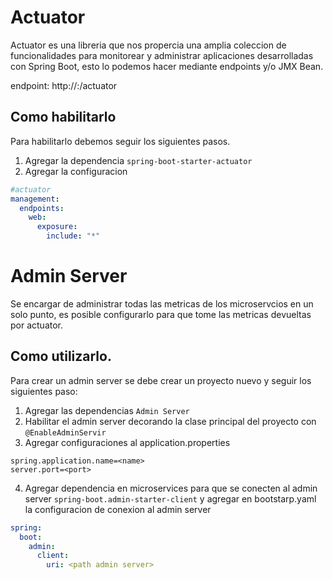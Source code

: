 # Actuator
Actuator es una libreria que nos propercia una amplia coleccion de funcionalidades para monitorear y administrar aplicaciones desarrolladas con Spring Boot, esto lo podemos hacer mediante endpoints y/o JMX Bean.

endpoint: http://<server>:<port>/actuator

## Como habilitarlo
Para habilitarlo debemos seguir los siguientes pasos.

1. Agregar la dependencia `spring-boot-starter-actuator`
2. Agregar la configuracion 
```yaml
#actuator    
management:
  endpoints:
    web:
      exposure:
        include: "*"
```


# Admin Server
Se encargar de administrar todas las metricas de los microservcios en un solo punto, es posible configurarlo para que tome las metricas devueltas por actuator.

## Como utilizarlo.
Para crear un admin server se debe crear un proyecto nuevo y seguir los siguientes paso:

1. Agregar las dependencias `Admin Server`
2. Habilitar el admin server decorando la clase principal del proyecto con `@EnableAdminServir`
3. Agregar configuraciones al application.properties 
```properties
spring.application.name=<name>
server.port=<port>
```
4. Agregar dependencia en microservices para que se conecten al admin server `spring-boot.admin-starter-client` y agregar en bootstarp.yaml la configuracion de conexion al admin server 
```yaml
spring:
  boot:
    admin:
      client:
        uri: <path admin server>
```